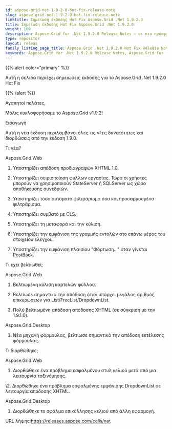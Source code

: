 ```yaml
---
id: aspose-grid-net-1-9-2-0-hot-fix-release-note
slug: aspose-grid-net-1-9-2-0-hot-fix-release-note
linktitle: Σημείωση έκδοσης Hot Fix Aspose.Grid .Net 1.9.2.0
title: Σημείωση έκδοσης Hot Fix Aspose.Grid .Net 1.9.2.0
weight: 160
description: Aspose.Grid for .Net 1.9.2.0 Release Notes – οι πιο πρόσφατες βελτιώσεις, νέες δυνατότητες και επιδιορθώσεις
type: repositor
layout: releas
family_listing_page_title: Aspose.Grid .Net 1.9.2.0 Hot Fix Release Note
keywords: Aspose.Grid for .Net 1.9.2.0 Release Notes, Aspose.Grid for .Net 1.9.2.0 updates and fixe
---
```

{{% alert color="primary" %}}

Αυτή η σελίδα περιέχει σημειώσεις έκδοσης για το Aspose.Grid .Net 1.9.2.0 Hot Fix

{{% /alert %}}

Αγαπητοί πελάτες,

Μόλις κυκλοφορήσαμε το Aspose.Grid v1.9.2!

Εισαγωγή

Αυτή η νέα έκδοση περιλαμβάνει όλες τις νέες δυνατότητες και διορθώσεις από την έκδοση 1.9.0.

Τι νέα?

Aspose.Grid.Web

1. Υποστηρίζει απόδοση προδιαγραφών XHTML 1.0.

2. Υποστηρίζει σειριοποίηση φύλλων εργασίας. Τώρα οι χρήστες μπορούν να χρησιμοποιούν StateServer ή SQLServer ως χώρο αποθήκευσης συνεδριών.

3. Υποστηρίζει τόσο αυτόματο φιλτράρισμα όσο και προσαρμοσμένο φιλτράρισμα.

4. Υποστηρίζει συμβατό με CLS.

5. Υποστηρίζει τη μεταφορά και την κύλιση.

6. Υποστηρίζει την εμφάνιση της γραμμής εντολών στο επάνω μέρος του στοιχείου ελέγχου.

7. Υποστηρίζει την εμφάνιση πλαισίου "Φόρτωση..." όταν γίνεται PostBack.

Τι έχει βελτιωθεί;

Aspose.Grid.Web

1. Βελτιωμένη κύλιση καρτελών φύλλου.

2. Βελτίωσε σημαντικά την απόδοση όταν υπάρχει μεγάλος αριθμός επικυρώσεων για List/FreeList/DropdownList.

3. Πολύ βελτιωμένη απόδοση απόδοσης XHTML (σε σύγκριση με την 1.9.1.0).

Aspose.Grid.Desktop

1. Νέα μηχανή φόρμουλας, βελτίωσε σημαντικά την απόδοση εκτέλεσης φόρμουλας.

Τι διορθώθηκε;

Aspose.Grid.Web

1. Διορθώθηκε ένα πρόβλημα εσφαλμένου στυλ κελιού μετά από μια λειτουργία ταξινόμησης.

\2. Διορθώθηκε ένα πρόβλημα εσφαλμένης εμφάνισης DropdownList σε λειτουργία απόδοσης XHTML.

Aspose.Grid.Desktop

1. Διορθώθηκε το σφάλμα επικόλλησης κελιού από άλλη εφαρμογή.

 URL λήψης:<https://releases.aspose.com/cells/net>
